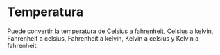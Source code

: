 # Temperatura
 Puede convertir la temperatura de Celsius a fahrenheit, Celsius a kelvin, Fahrenheit a celsius, Fahrenheit a kelvin, Kelvin a celsius y Kelvin a fahrenheit.
